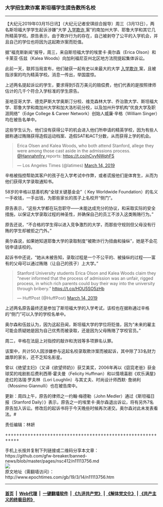### 大学招生欺诈案 斯坦福学生提告数所名校
------------------------

<p>
 【大纪元2019年03月15日讯】（大纪元记者安琪综合报导）周三（3月13日），两名斯坦福大学学生起诉涉嫌“大学
 <a href="http://www.epochtimes.com/gb/tag/%E5%85%A5%E5%AD%A6%E6%AC%BA%E8%AF%88.html">
  入学欺诈
 </a>
 案”的南加州大学、耶鲁大学和其它几所精英学校。原告表示，由于欺诈行为的存在，自己被剥夺了公平的入学机会，并且自己的学位也将因为这起欺诈案而贬值。
</p>
<p>
 据“福克斯新闻”报导，周三，来自斯坦福大学的埃里卡·奥尔森（Erica Olson）和卡莱亚·伍兹（Kalea Woods）向加利福尼亚州北区地方法院提起集体诉讼。
</p>
<p>
 此前一天，联邦当局宣布，他们破获一起有史以来最大的大学
 <a href="http://www.epochtimes.com/gb/tag/%E5%85%A5%E5%AD%A6%E6%AC%BA%E8%AF%88.html">
  入学欺诈
 </a>
 案，且被指涉案的均为精英学校。消息一传出，举国震惊。
</p>
<p>
 上述两名提起诉讼的学生，要求得到5百万美元的赔偿费，他们代表的是按照律师估计的几千个符合入学标准的学生原告。
</p>
<p>
 圣地亚哥大学、德克萨斯大学奥斯汀分校、维克森林大学、乔治敦大学、斯坦福大学、耶鲁大学和南加州大学和加大洛杉矶分校，以及加州升学机构“优良大学及职涯网络”（Edge College &amp; Career Network）创始人威廉·辛格（William Singer）均在被告名单中。
</p>
<p>
 这些学生认为，他们没有获得公平的机会进入他们所申请的精英学校，因为有些人据称通过贿赂获得造假运动档案、造假SAT和ACT分数，从而获得上学的机会。
</p>
<p>
</p>
<blockquote class="twitter-tweet" data-lang="en">
 <p dir="ltr" lang="en">
  Erica Olsen and Kalea Woods, who both attend Stanford, allege they were among those cast aside in the admissions process.
  <a href="https://twitter.com/Hannahnfry?ref_src=twsrc%5Etfw">
   @Hannahnfry
  </a>
  reports:
  <a href="https://t.co/nCvyNWqhFS">
   https://t.co/nCvyNWqhFS
  </a>
 </p>
 <p>
  — Los Angeles Times (@latimes)
  <a href="https://twitter.com/latimes/status/1106244106391441409?ref_src=twsrc%5Etfw">
   March 14, 2019
  </a>
 </p>
</blockquote>
<p>
 <p>
  辛格被指控帮助其客户的孩子在入学考试中作弊，或者谎报他们是体育生，从而为他们获得大学录取通知书。
 </p>
 <p>
  58岁的辛格以慈善机构“全球关键基金会”（ Key Worldwide Foundation）的名义一手收钱，一手出钱，为那些家长的孩子上名校开“侧门”。
 </p>
 <p>
  原告表示，“这些大学都在玩忽职守——未能达成充分的协议，和采取实际的安全措施，以保证大学录取过程的神圣性，并确保自己的员工不涉入这类贿赂行为。”
 </p>
 <p>
  原告还说，“不合格的学生得以进入竞争激烈的大学，而那些守规则但父母没有行贿的学生却被拒之门外。”
 </p>
 <p>
  奥尔森说，如果她知道耶鲁大学的录取制度“被欺诈行为扭曲和操纵”，她是不会花钱申请该校的。
 </p>
 <p>
  起诉书中还说，“她从未被告知，录取过程是一个不公平的、被操纵的过程——富有的父母可以通过贿赂（让自己的孩子）上大学。”
 </p>
</p>
<p>
</p>
<blockquote class="twitter-tweet" data-lang="en">
 <p dir="ltr" lang="en">
  Stanford University students Erica Olson and Kalea Woods claim they “never informed that the process of admission was an unfair, rigged process, in which rich parents could buy their way into the university through bribery.”
  <a href="https://t.co/HOU5SO5zHb">
   https://t.co/HOU5SO5zHb
  </a>
 </p>
 <p>
  — HuffPost (@HuffPost)
  <a href="https://twitter.com/HuffPost/status/1106247246536982528?ref_src=twsrc%5Etfw">
   March 14, 2019
  </a>
 </p>
</blockquote>
<p>
 <p>
  上述两名原告最终还是参加了斯坦福大学的入学考试，该校也在据称通过辛格的“侧门”可以入学的学校名单中。
 </p>
 <p>
  奥尔森和伍兹认为，因为这起丑闻，斯坦福大学的学位将贬值，因为“未来的雇主可能会质疑她是因为自己优秀而被录取，还是因为父母贿赂了学校官员。”
 </p>
 <p>
  周二，辛格在法庭上对指控的敲诈和洗钱等多项罪名认罪。
 </p>
 <p>
  该案中，共计50人因涉嫌参与这起名校录取欺诈案而被起诉，其中除了33名财力雄厚的家长，还不乏知名影星。
 </p>
 <p>
  曾以《绝望主妇》（又译《欲望师奶》）获艾美奖，2006年再以《窈窕老爸》获金球奖的戏剧影后费利西蒂·霍夫曼（Felicity Huffman）和以情境喜剧《欢乐满屋》走红的洛瑞·罗夫林（Lori Loughlin）与其丈夫、时尚设计师西默· 詹纳利（Mossimo Giannulli）也在被告席中。
 </p>
 <p>
  更新：周四上午，原告的律师之一约翰·梅德勒（John Medler）通过《斯坦福日报（Stanford Daily）》表示，原告之一的埃里卡·奥尔森退出诉讼，将有另外7名原告加入诉讼。修改后的起诉书将于今天晚些时候再次递交。奥尔森对此未发表看法。#
 </p>
 <p>
  责任编辑：林妍
 </p>
</p>
+++++++++++++++++++++++++++++++++++++++++++++++++++++++++++<br/><br/>
手机上长按并复制下列链接或二维码分享本文章：<br/>
https://github.com/gfw-breaker/banned-news/blob/master/pages/nsc412/n11113756.md <br/>
<a href='https://github.com/gfw-breaker/banned-news/blob/master/pages/nsc412/n11113756.md'><img src='https://github.com/gfw-breaker/banned-news/blob/master/pages/nsc412/n11113756.md.png'/></a> <br/>
原文地址（需翻墙访问）：http://www.epochtimes.com/gb/19/3/14/n11113756.htm


------------------------
#### [首页](https://github.com/gfw-breaker/banned-news/blob/master/README.md) &nbsp;|&nbsp; [Web代理](https://github.com/labour-camp/helloworld) &nbsp;|&nbsp; [一键翻墙软件](https://github.com/gfw-breaker/nogfw/blob/master/README.md) &nbsp;| [《九评共产党》](https://github.com/gfw-breaker/9ping.md/blob/master/README.md#九评之一评共产党是什么) | [《解体党文化》](https://github.com/gfw-breaker/jtdwh.md/blob/master/README.md) | [《共产主义的终极目的》](https://github.com/gfw-breaker/gczydzjmd.md/blob/master/README.md)

